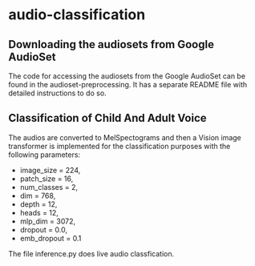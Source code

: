 # audio-classification

## Downloading the audiosets from Google AudioSet

The code for accessing the audiosets from the Google AudioSet can be found in the audioset-preprocessing. It has a separate README file with detailed instructions to do so.

## Classification of Child And Adult Voice

The audios are converted to MelSpectograms and then a Vision image transformer is implemented for the classification purposes with the following parameters:

* image_size = 224,
* patch_size = 16,
* num_classes = 2,
* dim = 768,
* depth = 12,
* heads = 12,
* mlp_dim = 3072,
* dropout = 0.0,
* emb_dropout = 0.1

The file inference.py does live audio classfication.
